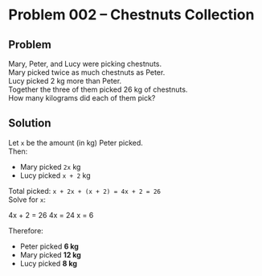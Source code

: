 # Problem 002 – Chestnuts Collection

## Problem
Mary, Peter, and Lucy were picking chestnuts.  
Mary picked twice as much chestnuts as Peter.  
Lucy picked 2 kg more than Peter.  
Together the three of them picked 26 kg of chestnuts.  
How many kilograms did each of them pick?

## Solution
Let `x` be the amount (in kg) Peter picked.  
Then:
- Mary picked `2x` kg  
- Lucy picked `x + 2` kg

Total picked: `x + 2x + (x + 2) = 4x + 2 = 26`  
Solve for `x`:

4x + 2 = 26
4x = 24
x = 6

Therefore:
- Peter picked **6 kg**
- Mary picked **12 kg**
- Lucy picked **8 kg**
